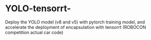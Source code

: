 # YOLO-tensorrt-
Deploy the YOLO model (v8 and v5) with pytorch training model, and accelerate the deployment of encapsulation with tensorrt (ROBOCON competition actual car code)
